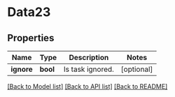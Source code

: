 # Data23

## Properties
Name | Type | Description | Notes
------------ | ------------- | ------------- | -------------
**ignore** | **bool** | Is task ignored. | [optional] 

[[Back to Model list]](../README.md#documentation-for-models) [[Back to API list]](../README.md#documentation-for-api-endpoints) [[Back to README]](../README.md)


